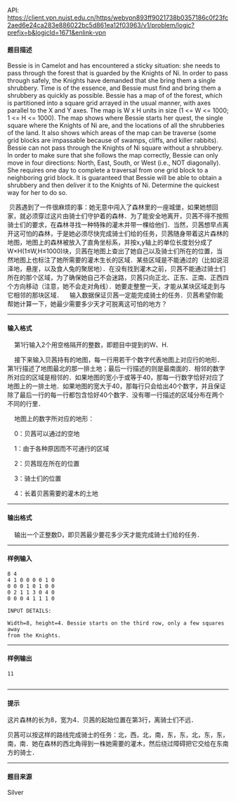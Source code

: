 API: https://client.vpn.nuist.edu.cn/https/webvpn893ff9021738b0357186c0f23fc2aed6e24ca283e886022bc5d861ea12f03963/v1/problem/logic?prefix=b&logicId=1671&enlink-vpn

#### 题目描述

Bessie is in Camelot and has encountered a sticky situation: she needs to pass through the forest that is guarded by the Knights of Ni. In order to pass through safely, the Knights have demanded that she bring them a single shrubbery. Time is of the essence, and Bessie must find and bring them a shrubbery as quickly as possible. Bessie has a map of of the forest, which is partitioned into a square grid arrayed in the usual manner, with axes parallel to the X and Y axes. The map is W x H units in size (1 <= W <= 1000; 1 <= H <= 1000). The map shows where Bessie starts her quest, the single square where the Knights of Ni are, and the locations of all the shrubberies of the land. It also shows which areas of the map can be traverse (some grid blocks are impassable because of swamps, cliffs, and killer rabbits). Bessie can not pass through the Knights of Ni square without a shrubbery. In order to make sure that she follows the map correctly, Bessie can only move in four directions: North, East, South, or West (i.e., NOT diagonally). She requires one day to complete a traversal from one grid block to a neighboring grid block. It is guaranteed that Bessie will be able to obtain a shrubbery and then deliver it to the Knights of Ni. Determine the quickest way for her to do so.

 贝茜遇到了一件很麻烦的事：她无意中闯入了森林里的一座城堡，如果她想回家，就必须穿过这片由骑士们守护着的森林．为了能安全地离开，贝茜不得不按照骑士们的要求，在森林寻找一种特殊的灌木并带一棵给他们．当然，贝茜想早点离开这可怕的森林，于是她必须尽快完成骑士们给的任务，贝茜随身带着这片森林的地图，地图上的森林被放入了直角坐标系，并按x,y轴上的单位长度划分成了W×H(1≤W,H≤1000)块，贝茜在地图上查出了她自己以及骑士们所在的位置，当然地图上也标注了她所需要的灌木生长的区域．某些区域是不能通过的（比如说沼泽地，悬崖，以及食人兔的聚居地）．在没有找到灌木之前，贝茜不能通过骑士们所在的那个区域，为了确保她自己不会迷路，贝茜只向正北、正东、正南、正西四个方向移动（注意，她不会走对角线）．她要走整整一天，才能从某块区域走到与它相邻的那块区域．    输入数据保证贝茜一定能完成骑士的任务．贝茜希望你能帮她计算一下，她最少需要多少天才可脱离这可怕的地方？

---

#### 输入格式

    第1行输入2个用空格隔开的整数，即题目中提到的W、H.

    接下来输入贝茜持有的地图，每一行用若干个数字代表地图上对应行的地形．第1行描述了地图最北的那一排土地；最后一行描述的则是最南面的．相邻的数字所对应的区域是相邻的．如果地图的宽小于或等于40，那每一行数字恰好对应了地图上的一排土地．如果地图的宽大于40，那每行只会给出40个数字，并且保证除了最后一行的每一行都包含恰好40个数字．没有哪一行描述的区域分布在两个不同的行里．

    地图上的数字所对应的地形：

    0：贝茜可以通过的空地

    1：由于各种原因而不可通行的区域

    2：贝茜现在所在的位置

    3：骑士们的位置

    4：长着贝茜需要的灌木的土地

---

#### 输出格式

    输出一个正整数D，即贝茜最少要花多少天才能完成骑士们给的任务．

---

#### 样例输入
```
8 4
4 1 0 0 0 0 1 0
0 0 0 1 0 1 0 0
0 2 1 1 3 0 4 0
0 0 0 4 1 1 1 0

INPUT DETAILS:

Width=8, height=4. Bessie starts on the third row, only a few squares away
from the Knights.

```

---

#### 样例输出
```
11


```

---

#### 提示

这片森林的长为8，宽为4．贝茜的起始位置在第3行，离骑士们不远．

贝茜可以按这样的路线完成骑士的任务：北，西，北，南，东，东，北，东，东，南，南．她在森林的西北角得到一株她需要的灌木，然后绕过障碍把它交给在东南方的骑士．

---

#### 题目来源

Silver